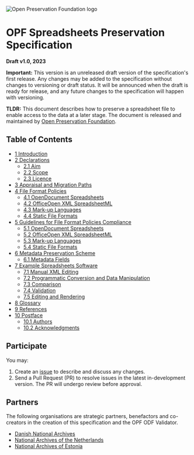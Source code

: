 ![Open Preservation Foundation logo](https://openpreservation.org/wp-content/uploads/2023/06/Untitled-design.png)

# OPF Spreadsheets Preservation Specification

**Draft v1.0, 2023**

**Important:** This version is an unreleased draft version of the specification's first release. Any changes may be added to the specification without changes to versioning or draft status. It will be announced when the draft is ready for release, and any future changes to the specification will happen with versioning.

**TLDR:** This document describes how to preserve a spreadsheet file to enable access to the data at a later stage. The document is released and maintained by [Open Preservation Foundation](https://openpreservation.org/).

## Table of Contents

* [1 Introduction](/Draft%20v1.0/Specification.md#1-introduction)
* [2 Declarations](/Draft%20v1.0/Specification.md#2-declarations)
    * [2.1 Aim](/Draft%20v1.0/Specification.md#21-aim)
    * [2.2 Scope](/Draft%20v1.0/Specification.md#22-scope)
    * [2.3 Licence](/Draft%20v1.0/Specification.md#23-licence)
* [3 Appraisal and Migration Paths](/Draft%20v1.0/Specification.md#3-appraisal-and-migration-paths)
* [4 File Format Policies](/Draft%20v1.0/Specification.md#4-file-format-policies)
    * [4.1 OpenDocument Spreadsheets](/Draft%20v1.0/Specification.md#41-opendocument-spreadsheets)
    * [4.2 OfficeOpen XML SpreadsheetML](/Draft%20v1.0/Specification.md#42-office-open-xml-spreadsheetml)
    * [4.3 Mark-up Languages](/Draft%20v1.0/Specification.md#43-mark-up-languages)
    * [4.4 Static File Formats](/Draft%20v1.0/Specification.md#44-static-file-formats)
* [5 Guidelines for File Format Policies Compliance](/Draft%20v1.0/Specification.md#5-guidelines-for-file-format-policies-compliance)
    * [5.1 OpenDocument Spreadsheets](/Draft%20v1.0/Specification.md#51-opendocument-spreadsheets)
    * [5.2 OfficeOpen XML SpreadsheetML](/Draft%20v1.0/Specification.md#52-office-open-xml-spreadsheetml)
    * [5.3 Mark-up Languages](/Draft%20v1.0/Specification.md#53-mark-up-languages)
    * [5.4 Static File Formats](/Draft%20v1.0/Specification.md#54-static-file-formats)
* [6 Metadata Preservation Scheme](/Draft%20v1.0/Specification.md#6-metadata-preservation-scheme)
    * [6.1 Metadata Fields](/Draft%20v1.0/Specification.md#61-metadata-fields)
* [7 Example Spreadsheets Software](/Draft%20v1.0/Specification.md#7-example-spreadsheets-software)
    * [7.1 Manual XML Editing](/Draft%20v1.0/Specification.md#71-manual-xml-editing)
    * [7.2 Programmatic Conversion and Data Manipulation](/Draft%20v1.0/Specification.md#72-programmatic-conversion-and-data-manipulation)
    * [7.3 Comparison](/Draft%20v1.0/Specification.md#73-comparison)
    * [7.4 Validation](/Draft%20v1.0/Specification.md#74-validation)
    * [7.5 Editing and Rendering](/Draft%20v1.0/Specification.md#75-editing-and-rendering)
* [8 Glossary](/Draft%20v1.0/Specification.md#8-glossary)
* [9 References](/Draft%20v1.0/Specification.md#9-references)
* [10 Postface](/Draft%20v1.0/Specification.md#10-postface)
    * [10.1 Authors](/Draft%20v1.0/Specification.md#101-authors)
    * [10.2 Acknowledgments](/Draft%20v1.0/Specification.md#102-acknowledgments)

## Participate

You may:
1. Create an [issue](https://github.com/Asbjoedt/Spreadsheets-Preservation-Specification/issues) to describe and discuss any changes.
2. Send a Pull Request (PR) to resolve issues in the latest in-development version. The PR will undergo review before approval.

## Partners
The following organisations are strategic partners, benefactors and co-creators in the creation of this specification and the OPF ODF Validator.

* [Danish National Archives](https://en.rigsarkivet.dk/)
* [National Archives of the Netherlands](https://www.nationaalarchief.nl/en)
* [National Archives of Estonia](https://www.ra.ee/en/)